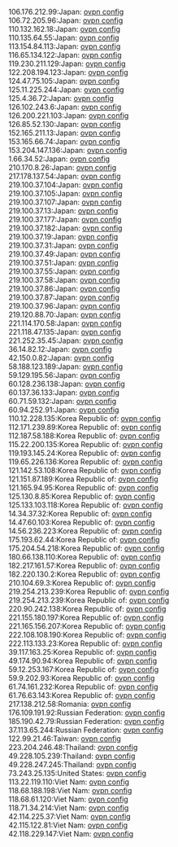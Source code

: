 106.176.212.99:Japan: [ovpn config](vpn/106_176_212_99.ovpn)  
106.72.205.96:Japan: [ovpn config](vpn/106_72_205_96.ovpn)  
110.132.162.18:Japan: [ovpn config](vpn/110_132_162_18.ovpn)  
110.135.64.55:Japan: [ovpn config](vpn/110_135_64_55.ovpn)  
113.154.84.113:Japan: [ovpn config](vpn/113_154_84_113.ovpn)  
116.65.134.122:Japan: [ovpn config](vpn/116_65_134_122.ovpn)  
119.230.211.129:Japan: [ovpn config](vpn/119_230_211_129.ovpn)  
122.208.194.123:Japan: [ovpn config](vpn/122_208_194_123.ovpn)  
124.47.75.105:Japan: [ovpn config](vpn/124_47_75_105.ovpn)  
125.11.225.244:Japan: [ovpn config](vpn/125_11_225_244.ovpn)  
125.4.36.72:Japan: [ovpn config](vpn/125_4_36_72.ovpn)  
126.102.243.6:Japan: [ovpn config](vpn/126_102_243_6.ovpn)  
126.200.221.103:Japan: [ovpn config](vpn/126_200_221_103.ovpn)  
126.85.52.130:Japan: [ovpn config](vpn/126_85_52_130.ovpn)  
152.165.211.13:Japan: [ovpn config](vpn/152_165_211_13.ovpn)  
153.165.66.74:Japan: [ovpn config](vpn/153_165_66_74.ovpn)  
153.204.147.136:Japan: [ovpn config](vpn/153_204_147_136.ovpn)  
1.66.34.52:Japan: [ovpn config](vpn/1_66_34_52.ovpn)  
210.170.8.26:Japan: [ovpn config](vpn/210_170_8_26.ovpn)  
217.178.137.54:Japan: [ovpn config](vpn/217_178_137_54.ovpn)  
219.100.37.104:Japan: [ovpn config](vpn/219_100_37_104.ovpn)  
219.100.37.105:Japan: [ovpn config](vpn/219_100_37_105.ovpn)  
219.100.37.107:Japan: [ovpn config](vpn/219_100_37_107.ovpn)  
219.100.37.13:Japan: [ovpn config](vpn/219_100_37_13.ovpn)  
219.100.37.177:Japan: [ovpn config](vpn/219_100_37_177.ovpn)  
219.100.37.182:Japan: [ovpn config](vpn/219_100_37_182.ovpn)  
219.100.37.19:Japan: [ovpn config](vpn/219_100_37_19.ovpn)  
219.100.37.31:Japan: [ovpn config](vpn/219_100_37_31.ovpn)  
219.100.37.49:Japan: [ovpn config](vpn/219_100_37_49.ovpn)  
219.100.37.51:Japan: [ovpn config](vpn/219_100_37_51.ovpn)  
219.100.37.55:Japan: [ovpn config](vpn/219_100_37_55.ovpn)  
219.100.37.58:Japan: [ovpn config](vpn/219_100_37_58.ovpn)  
219.100.37.86:Japan: [ovpn config](vpn/219_100_37_86.ovpn)  
219.100.37.87:Japan: [ovpn config](vpn/219_100_37_87.ovpn)  
219.100.37.96:Japan: [ovpn config](vpn/219_100_37_96.ovpn)  
219.120.88.70:Japan: [ovpn config](vpn/219_120_88_70.ovpn)  
221.114.170.58:Japan: [ovpn config](vpn/221_114_170_58.ovpn)  
221.118.47.135:Japan: [ovpn config](vpn/221_118_47_135.ovpn)  
221.252.35.45:Japan: [ovpn config](vpn/221_252_35_45.ovpn)  
36.14.82.12:Japan: [ovpn config](vpn/36_14_82_12.ovpn)  
42.150.0.82:Japan: [ovpn config](vpn/42_150_0_82.ovpn)  
58.188.123.189:Japan: [ovpn config](vpn/58_188_123_189.ovpn)  
59.129.195.56:Japan: [ovpn config](vpn/59_129_195_56.ovpn)  
60.128.236.138:Japan: [ovpn config](vpn/60_128_236_138.ovpn)  
60.137.36.133:Japan: [ovpn config](vpn/60_137_36_133.ovpn)  
60.71.59.132:Japan: [ovpn config](vpn/60_71_59_132.ovpn)  
60.94.252.91:Japan: [ovpn config](vpn/60_94_252_91.ovpn)  
110.12.228.135:Korea Republic of: [ovpn config](vpn/110_12_228_135.ovpn)  
112.171.239.89:Korea Republic of: [ovpn config](vpn/112_171_239_89.ovpn)  
112.187.58.188:Korea Republic of: [ovpn config](vpn/112_187_58_188.ovpn)  
115.22.200.135:Korea Republic of: [ovpn config](vpn/115_22_200_135.ovpn)  
119.193.145.24:Korea Republic of: [ovpn config](vpn/119_193_145_24.ovpn)  
119.65.226.136:Korea Republic of: [ovpn config](vpn/119_65_226_136.ovpn)  
121.142.53.108:Korea Republic of: [ovpn config](vpn/121_142_53_108.ovpn)  
121.151.87.189:Korea Republic of: [ovpn config](vpn/121_151_87_189.ovpn)  
121.165.94.95:Korea Republic of: [ovpn config](vpn/121_165_94_95.ovpn)  
125.130.8.85:Korea Republic of: [ovpn config](vpn/125_130_8_85.ovpn)  
125.133.103.118:Korea Republic of: [ovpn config](vpn/125_133_103_118.ovpn)  
14.34.37.32:Korea Republic of: [ovpn config](vpn/14_34_37_32.ovpn)  
14.47.60.103:Korea Republic of: [ovpn config](vpn/14_47_60_103.ovpn)  
14.56.236.223:Korea Republic of: [ovpn config](vpn/14_56_236_223.ovpn)  
175.193.62.44:Korea Republic of: [ovpn config](vpn/175_193_62_44.ovpn)  
175.204.54.218:Korea Republic of: [ovpn config](vpn/175_204_54_218.ovpn)  
180.66.138.110:Korea Republic of: [ovpn config](vpn/180_66_138_110.ovpn)  
182.217.161.57:Korea Republic of: [ovpn config](vpn/182_217_161_57.ovpn)  
182.220.130.2:Korea Republic of: [ovpn config](vpn/182_220_130_2.ovpn)  
210.104.69.3:Korea Republic of: [ovpn config](vpn/210_104_69_3.ovpn)  
219.254.213.239:Korea Republic of: [ovpn config](vpn/219_254_213_239.ovpn)  
219.254.213.239:Korea Republic of: [ovpn config](vpn/219_254_213_239.ovpn)  
220.90.242.138:Korea Republic of: [ovpn config](vpn/220_90_242_138.ovpn)  
221.155.180.197:Korea Republic of: [ovpn config](vpn/221_155_180_197.ovpn)  
221.165.156.207:Korea Republic of: [ovpn config](vpn/221_165_156_207.ovpn)  
222.108.108.190:Korea Republic of: [ovpn config](vpn/222_108_108_190.ovpn)  
222.113.133.23:Korea Republic of: [ovpn config](vpn/222_113_133_23.ovpn)  
39.117.163.25:Korea Republic of: [ovpn config](vpn/39_117_163_25.ovpn)  
49.174.90.94:Korea Republic of: [ovpn config](vpn/49_174_90_94.ovpn)  
59.12.253.167:Korea Republic of: [ovpn config](vpn/59_12_253_167.ovpn)  
59.9.202.93:Korea Republic of: [ovpn config](vpn/59_9_202_93.ovpn)  
61.74.161.232:Korea Republic of: [ovpn config](vpn/61_74_161_232.ovpn)  
61.76.63.143:Korea Republic of: [ovpn config](vpn/61_76_63_143.ovpn)  
217.138.212.58:Romania: [ovpn config](vpn/217_138_212_58.ovpn)  
176.109.191.92:Russian Federation: [ovpn config](vpn/176_109_191_92.ovpn)  
185.190.42.79:Russian Federation: [ovpn config](vpn/185_190_42_79.ovpn)  
37.113.65.244:Russian Federation: [ovpn config](vpn/37_113_65_244.ovpn)  
122.99.21.46:Taiwan: [ovpn config](vpn/122_99_21_46.ovpn)  
223.204.246.48:Thailand: [ovpn config](vpn/223_204_246_48.ovpn)  
49.228.105.239:Thailand: [ovpn config](vpn/49_228_105_239.ovpn)  
49.228.247.245:Thailand: [ovpn config](vpn/49_228_247_245.ovpn)  
73.243.25.135:United States: [ovpn config](vpn/73_243_25_135.ovpn)  
113.22.119.110:Viet Nam: [ovpn config](vpn/113_22_119_110.ovpn)  
118.68.188.198:Viet Nam: [ovpn config](vpn/118_68_188_198.ovpn)  
118.68.61.120:Viet Nam: [ovpn config](vpn/118_68_61_120.ovpn)  
118.71.34.214:Viet Nam: [ovpn config](vpn/118_71_34_214.ovpn)  
42.114.225.37:Viet Nam: [ovpn config](vpn/42_114_225_37.ovpn)  
42.115.122.81:Viet Nam: [ovpn config](vpn/42_115_122_81.ovpn)  
42.118.229.147:Viet Nam: [ovpn config](vpn/42_118_229_147.ovpn)  
